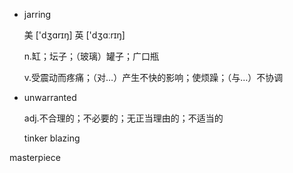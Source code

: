 - jarring

  美 ['dʒɑrɪŋ] 英 ['dʒɑːrɪŋ]

  n.缸；坛子；（玻璃）罐子；广口瓶

  v.受震动而疼痛；（对…）产生不快的影响；使烦躁；（与…）不协调
  
- unwarranted

  adj.不合理的；不必要的；无正当理由的；不适当的
  
  tinker
blazing 

masterpiece
